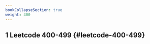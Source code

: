 ```yaml
---
bookCollapseSection: true
weight: 400
---
```


## <span class="section-num">1</span> Leetcode 400-499 {#leetcode-400-499}
